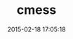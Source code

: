 ---
layout: post
title:  "cmess"
repo:   "blackwinter/cmess"
date:   2015-02-18 17:05:18
gemurl: http://github.com/blackwinter/cmess
---
